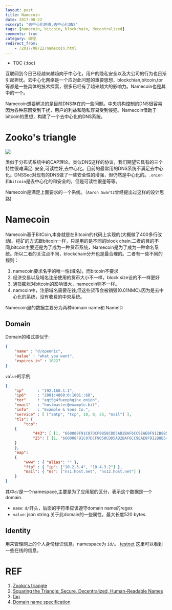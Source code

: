 ```yaml
---
layout: post
title: Namecoin
date: 2017-08-22
excerpt: "去中心化网络,去中心化DNS"
tags: [namecoin, bitcoin, blockchain, decentralized]
comments: true
category: 编程
redirect_from:
    - /2017/08/22/namecoin.html
---
```


* TOC
{:toc}

互联网到今日已经越来越趋向于中心化，用户的隐私安全以及大公司的行为也日渐引起担忧。去中心化网络是一个应对此问题的重要思想，blockchian,bitcoin,tor等都是一些具体的技术探索，很多已经有了越来越大的影响力。Namecoin也是其中的一个。

Namecoin想要解决的是目前DNS存在的一些问题。中央机构控制的DNS很容易因为各种原因受到干扰，用户的利益和隐私容易受到侵犯。Namecoin借助于bitcoin的思想，构建了一个去中心化的DNS系统。

# Zooko's triangle

![](https://upload.wikimedia.org/wikipedia/commons/thumb/5/5c/Zooko%27s_Triangle.svg/440px-Zooko%27s_Triangle.svg.png)

类似于分布式系统中的CAP理论。类似DNS这样的协议，我们期望它具有的三个特性很难满足: 安全,可读性好,去中心化。目前的最常用的DNS系统不满足去中心化。DNSSec对现有的DNS做了一些安全性的增强，但仍然是中心化的。`.onion`和`bitcoin`是去中心化的和安全的，但是可读性很差等等。

Namecoin是满足上面要求的一个系统。（`Aaron Swartz`曾经提出过这样的设计思路)


# Namecoin
Namecoin基于BitCoin,本身就是在Bitcoin的代码上实现的(大概做了400多行改动)。挖矿的方式跟bitcoin一样，只是用的是不同的block chain.二者的目的不同,bitcoin主要还是为了成为一种货币系统，Namecoin是为了成为一种命名系统。所以二者的关注点不同，blockchain分开也是最合理的。二者有一些不同的规则：

1. namecoin要求名字的唯一性(域名)，而bitcoin不要求
2. 经济交易以及域名注册使用的货币大小不一样，block size设的不一样更好
3. 通货膨胀对bitcoin的影响很大，namecoin则不一样。
4. namcoin中，注册域名需要花钱,但这些货币会被销毁(0.01NMC).因为是去中心化的系统，没有收费的中央系统。


Namecoin里的数据主要分为两种domain name和 NameID

## Domain
Domain的格式类似于:

```json
{ 
    "name" : "d/opennic", 
    "value" : "what you want", 
    "expires_in" : 10227 
}
```

`value`的示例:
```json
{
    "ip"      : "192.168.1.1",
    "ip6"     : "2001:4860:0:1001::68",
    "tor"     : "eqt5g4fuenphqinx.onion",
    "email"   : "hostmaster@example.bit",
    "info"    : "Example & Sons Co.",
    "service" : [ ["smtp", "tcp", 10, 0, 25, "mail"] ],
    "tls": {
        "tcp": 
	{
            "443": [ [1, "660008F91C07DCF9058CDD5AD2BAF6CC9EAE0F912B8B54744CB7643D7621B787", 1] ],
            "25": [ [1, "660008F91C07DCF9058CDD5AD2BAF6CC9EAE0F912B8B54744CB7643D7621B787", 1] ]
	}
    },
    "map":
    {
        "www" : { "alias": "" },
        "ftp" : { "ip": ["10.2.3.4", "10.4.3.2"] },
        "mail": { "ns": ["ns1.host.net", "ns12.host.net"] }
    }
}
```


其中`d/`是一个namespace,主要是为了应用层的区分，表示这个数据是一个domain.

* `name`: `d/`开头，后面的字符串应该遵守domain name的regex
* `value`: json string.关于此domain的一些属性。最大长度520 bytes.


## Identity

用来管理网上的个人身份标识信息。namespace为 `id/`。 [testnet](http://testnet.explorer.namecoin.info/n/1860%7c) 
这里可以看到一些在线的信息。





# REF
1. [Zooko's triangle](https://en.wikipedia.org/wiki/Zooko%27s_triangle)
2. [Squaring the Triangle: Secure, Decentralized, Human-Readable Names](http://www.aaronsw.com/weblog/squarezooko)
3. [faq](https://squaretriangle.jottit.com/faq)
4. [Domain name specification](https://wiki.namecoin.org/index.php?title=Domain_Name_Specification)
